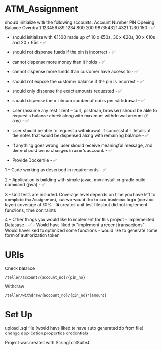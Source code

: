 # ATM_Assignment

should initialize with the following accounts: 
Account Number PIN Opening Balance Overdraft
123456789 1234 800 200
987654321 4321 1230 150 - ✅

- should initialize with €1500 made up of 10 x €50s, 30 x €20s, 30 x €10s and 20 x €5s - ✅

- should not dispense funds if the pin is incorrect - ✅

- cannot dispense more money than it holds - ✅

- cannot dispense more funds than customer have access to - ✅

- should not expose the customer balance if the pin is incorrect - ✅

- should only dispense the exact amounts requested - ✅ 

- should dispense the minimum number of notes per withdrawal - ✅

- User (assume any rest client – curl, postman, browser) should be able to request a balance 
check along with maximum withdrawal amount (if any) - ✅ 

- User should be able to request a withdrawal. If successful - details of the notes that would
  be dispensed along with remaining balance - ✅ 

- If anything goes wrong, user should receive meaningful message, and there should be no
  changes in user’s account. - ✅

- Provide Dockerfile - ✅

1 – Code working as described in requirements - ✅

2 – Application is building with simple javac, mvn install or gradle build command (java) - ✅

3 - Unit tests are included. Coverage level depends on time you have left to complete the
    Assignment, but we would like to see business logic (service layer) coverage at 60% - ❌
    created unit test files but did not implement functions, time contraints

4 – Other things you would like to implement for this project
    - Implemented Database - ✅
    - Would have liked to "implement a recent transactions"
    - Would have liked to optimized some functions
    - would like to generate some form of authorization token 
    
    
# URIs

Check balance
```
/teller/account/{account_no}/{pin_no}
```

Withdraw
```
/teller/withdraw/{account_no}/{pin_no}/{amount}
```

# Set Up
upload .sql file (would have liked to have auto generated db from file)
change application.properties credentials


Project was created with SpringToolSuite4


